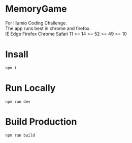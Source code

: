 # MemoryGame
For Illumio Coding Challenge.<br>
The app runs best in chrome and firefox. <br>
IE  Edge    Firefox Chrome  Safari
11  >= 14   >= 52   >= 49   >= 10
# Insall
```npm i```
# Run Locally
```npm run dev```
# Build Production
```npm run build```